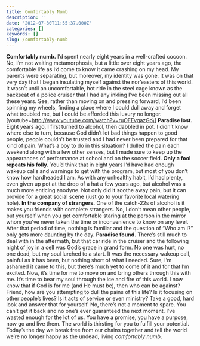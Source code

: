 ```yaml
---
title: Comfortably Numb
description: ''
date: '2012-07-30T11:55:37.000Z'
categories: []
keywords: []
slug: /comfortably-numb
---
```

**Comfortably numb.** I’d spent nearly eight years in a well-crafted cocoon. No, I’m not waiting metamorphosis, but a little over eight years ago, the comfortable life as I’d come to know it came crashing on my head. My parents were separating, but moreover, my identity was gone. It was on that very day that I began insulating myself against the nor’easters of this world. It wasn’t until an uncomfortable, hot ride in the steel cage known as the backseat of a police cruiser that I had any inkling I’ve been missing out all these years. See, rather than moving on and pressing forward, I’d been spinning my wheels, finding a place where I could dull away and forget what troubled me, but I could be afforded this luxury no longer.
\[youtube=http://www.youtube.com/watch?v=ruOFEvqazGo\]
**Paradise lost.** Eight years ago, I first turned to alcohol, then dabbled in pot. I didn’t know where else to turn, because God didn’t let bad things happen to good people, people couldn’t be trusted and I had never been prepared for that kind of pain. What’s a boy to do in this situation? I dulled the pain each weekend along with a few other senses, but I made sure to keep up the appearances of performance at school and on the soccer field.
**Only a fool repeats his folly.** You’d think that in eight years I’d have had enough wakeup calls and warnings to get with the program, but most of you don’t know how hardheaded I am. As with any unhealthy habit, I’d had plenty, even given up pot at the drop of a hat a few years ago, but alcohol was a much more enticing anodyne. Not only did it soothe away pain, but it can provide for a great social scene (just go to your favorite local watering hole).
**In the company of strangers.** One of the catch-22s of alcohol is it makes you friends with complete strangers. No, I don’t mean other people, but yourself when you get comfortable staring at the person in the mirror whom you’ve never taken the time or inconvenience to know on any level. After that period of time, nothing is familiar and the question of “Who am I?” only gets more daunting by the day.
**Paradise found.** There’s still much to deal with in the aftermath, but that car ride in the cruiser and the following night of joy in a cell was God’s grace in grand form. No one was hurt, no one dead, but my soul lurched to a start. It was the necessary wakeup call, painful as it has been, but nothing short of what I needed. Sure, I’m ashamed it came to this, but there’s much yet to come of it and for that I’m excited. Now, it’s time for me to move on and bring others through this with me. It’s time to bear my soul through the ice and fire of this world. I now know that if God is for me (and He must be), then who can be against?
Friend, how are you attempting to dull the pains of this life? Is it focusing on other people’s lives? Is it acts of service or even ministry? Take a good, hard look and answer that for yourself. No, there’s not a moment to spare. You can’t get it back and no one’s ever guaranteed the next moment. I’ve wasted enough for the lot of us. You have a promise, you have a purpose, now go and live them. The world is thirsting for you to fulfill your potential. Today’s the day we break free from our chains together and tell the world we’re no longer happy as the undead, living _comfortably numb_.
